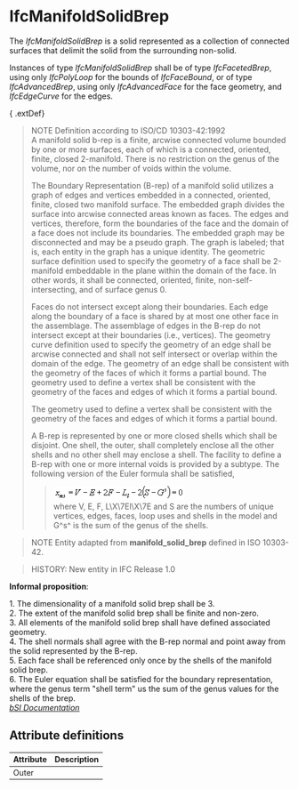 IfcManifoldSolidBrep
====================
The _IfcManifoldSolidBrep_ is a solid represented as a collection of connected
surfaces that delimit the solid from the surrounding non-solid.  
  
Instances of type _IfcManifoldSolidBrep_ shall be of type _IfcFacetedBrep_,
using only _IfcPolyLoop_ for the bounds of _IfcFaceBound_, or of type
_IfcAdvancedBrep_, using only _IfcAdvancedFace_ for the face geometry, and
_IfcEdgeCurve_ for the edges.  
  
{ .extDef}  
> NOTE Definition according to ISO/CD 10303-42:1992  
> A manifold solid b-rep is a finite, arcwise connected volume bounded by one
> or more surfaces, each of which is a connected, oriented, finite, closed
> 2-manifold. There is no restriction on the genus of the volume, nor on the
> number of voids within the volume.  
>  
> The Boundary Representation (B-rep) of a manifold solid utilizes a graph of
> edges and vertices embedded in a connected, oriented, finite, closed two
> manifold surface. The embedded graph divides the surface into arcwise
> connected areas known as faces. The edges and vertices, therefore, form the
> boundaries of the face and the domain of a face does not include its
> boundaries. The embedded graph may be disconnected and may be a pseudo
> graph. The graph is labeled; that is, each entity in the graph has a unique
> identity. The geometric surface definition used to specify the geometry of a
> face shall be 2-manifold embeddable in the plane within the domain of the
> face. In other words, it shall be connected, oriented, finite, non-self-
> intersecting, and of surface genus 0.  
>  
> Faces do not intersect except along their boundaries. Each edge along the
> boundary of a face is shared by at most one other face in the assemblage.
> The assemblage of edges in the B-rep do not intersect except at their
> boundaries (i.e., vertices). The geometry curve definition used to specify
> the geometry of an edge shall be arcwise connected and shall not self
> intersect or overlap within the domain of the edge. The geometry of an edge
> shall be consistent with the geometry of the faces of which it forms a
> partial bound. The geometry used to define a vertex shall be consistent with
> the geometry of the faces and edges of which it forms a partial bound.  
>  
> The geometry used to define a vertex shall be consistent with the geometry
> of the faces and edges of which it forms a partial bound.  
>  
> A B-rep is represented by one or more closed shells which shall be disjoint.
> One shell, the outer, shall completely enclose all the other shells and no
> other shell may enclose a shell. The facility to define a B-rep with one or
> more internal voids is provided by a subtype. The following version of the
> Euler formula shall be satisfied,  
>  
>> ![math](../figures/ifcmanifoldsolidbrep-math1.gif)  
> where V, E, F, L\X\7El\X\7E and S are the numbers of unique vertices, edges,
> faces, loop uses and shells in the model and G^s^ is the sum of the genus of
> the shells.  
>  
  
  
> NOTE  Entity adapted from **manifold_solid_brep** defined in ISO 10303-42.  
  
> HISTORY: New entity in IFC Release 1.0  
  
  
  
**Informal proposition**:  
  
1\. The dimensionality of a manifold solid brep shall be 3.  
2\. The extent of the manifold solid brep shall be finite and non-zero.  
3\. All elements of the manifold solid brep shall have defined associated
geometry.  
4\. The shell normals shall agree with the B-rep normal and point away from
the solid represented by the B-rep.  
5\. Each face shall be referenced only once by the shells of the manifold
solid brep.  
6\. The Euler equation shall be satisfied for the boundary representation,
where the genus term "shell term" us the sum of the genus values for the
shells of the brep.  
[ _bSI
Documentation_](https://standards.buildingsmart.org/IFC/DEV/IFC4_2/FINAL/HTML/schema/ifcgeometricmodelresource/lexical/ifcmanifoldsolidbrep.htm)


Attribute definitions
---------------------
| Attribute   | Description   |
|-------------|---------------|
| Outer       |               |

